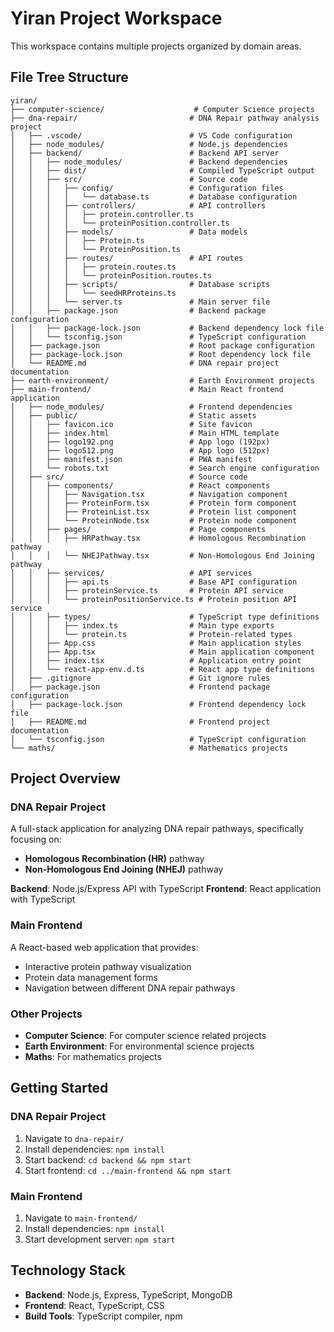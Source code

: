 # Yiran Project Workspace

This workspace contains multiple projects organized by domain areas.

## File Tree Structure

```
yiran/
├── computer-science/                    # Computer Science projects
├── dna-repair/                         # DNA Repair pathway analysis project
│   ├── .vscode/                        # VS Code configuration
│   ├── node_modules/                   # Node.js dependencies
│   ├── backend/                        # Backend API server
│   │   ├── node_modules/               # Backend dependencies
│   │   ├── dist/                       # Compiled TypeScript output
│   │   ├── src/                        # Source code
│   │   │   ├── config/                 # Configuration files
│   │   │   │   └── database.ts         # Database configuration
│   │   │   ├── controllers/            # API controllers
│   │   │   │   ├── protein.controller.ts
│   │   │   │   └── proteinPosition.controller.ts
│   │   │   ├── models/                 # Data models
│   │   │   │   ├── Protein.ts
│   │   │   │   └── ProteinPosition.ts
│   │   │   ├── routes/                 # API routes
│   │   │   │   ├── protein.routes.ts
│   │   │   │   └── proteinPosition.routes.ts
│   │   │   ├── scripts/                # Database scripts
│   │   │   │   └── seedHRProteins.ts
│   │   │   └── server.ts               # Main server file
│   │   ├── package.json                # Backend package configuration
│   │   ├── package-lock.json           # Backend dependency lock file
│   │   └── tsconfig.json               # TypeScript configuration
│   ├── package.json                    # Root package configuration
│   ├── package-lock.json               # Root dependency lock file
│   └── README.md                       # DNA repair project documentation
├── earth-environment/                  # Earth Environment projects
├── main-frontend/                      # Main React frontend application
│   ├── node_modules/                   # Frontend dependencies
│   ├── public/                         # Static assets
│   │   ├── favicon.ico                 # Site favicon
│   │   ├── index.html                  # Main HTML template
│   │   ├── logo192.png                 # App logo (192px)
│   │   ├── logo512.png                 # App logo (512px)
│   │   ├── manifest.json               # PWA manifest
│   │   └── robots.txt                  # Search engine configuration
│   ├── src/                            # Source code
│   │   ├── components/                 # React components
│   │   │   ├── Navigation.tsx          # Navigation component
│   │   │   ├── ProteinForm.tsx         # Protein form component
│   │   │   ├── ProteinList.tsx         # Protein list component
│   │   │   └── ProteinNode.tsx         # Protein node component
│   │   ├── pages/                      # Page components
│   │   │   ├── HRPathway.tsx           # Homologous Recombination pathway
│   │   │   └── NHEJPathway.tsx         # Non-Homologous End Joining pathway
│   │   ├── services/                   # API services
│   │   │   ├── api.ts                  # Base API configuration
│   │   │   ├── proteinService.ts       # Protein API service
│   │   │   └── proteinPositionService.ts # Protein position API service
│   │   ├── types/                      # TypeScript type definitions
│   │   │   ├── index.ts                # Main type exports
│   │   │   └── protein.ts              # Protein-related types
│   │   ├── App.css                     # Main application styles
│   │   ├── App.tsx                     # Main application component
│   │   ├── index.tsx                   # Application entry point
│   │   └── react-app-env.d.ts          # React app type definitions
│   ├── .gitignore                      # Git ignore rules
│   ├── package.json                    # Frontend package configuration
│   ├── package-lock.json               # Frontend dependency lock file
│   ├── README.md                       # Frontend project documentation
│   └── tsconfig.json                   # TypeScript configuration
└── maths/                              # Mathematics projects
```

## Project Overview

### DNA Repair Project
A full-stack application for analyzing DNA repair pathways, specifically focusing on:
- **Homologous Recombination (HR)** pathway
- **Non-Homologous End Joining (NHEJ)** pathway

**Backend**: Node.js/Express API with TypeScript
**Frontend**: React application with TypeScript

### Main Frontend
A React-based web application that provides:
- Interactive protein pathway visualization
- Protein data management forms
- Navigation between different DNA repair pathways

### Other Projects
- **Computer Science**: For computer science related projects
- **Earth Environment**: For environmental science projects  
- **Maths**: For mathematics projects

## Getting Started

### DNA Repair Project
1. Navigate to `dna-repair/`
2. Install dependencies: `npm install`
3. Start backend: `cd backend && npm start`
4. Start frontend: `cd ../main-frontend && npm start`

### Main Frontend
1. Navigate to `main-frontend/`
2. Install dependencies: `npm install`
3. Start development server: `npm start`

## Technology Stack

- **Backend**: Node.js, Express, TypeScript, MongoDB
- **Frontend**: React, TypeScript, CSS
- **Build Tools**: TypeScript compiler, npm 